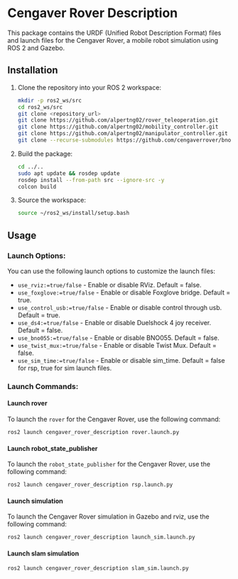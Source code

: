 # Cengaver Rover Description

This package contains the URDF (Unified Robot Description Format) files and launch files for the Cengaver Rover, a mobile robot simulation using ROS 2 and Gazebo.

## Installation

1. Clone the repository into your ROS 2 workspace:
    ```sh
    mkdir -p ros2_ws/src
    cd ros2_ws/src
    git clone <repository_url>
    git clone https://github.com/alpertng02/rover_teleoperation.git
    git clone https://github.com/alpertng02/mobility_controller.git
    git clone https://github.com/alpertng02/manipulator_controller.git
    git clone --recurse-submodules https://github.com/cengaverrover/bno055_ros2.git
    ```

2. Build the package:
    ```sh
    cd ../..
    sudo apt update && rosdep update
    rosdep install --from-path src --ignore-src -y
    colcon build
    ```

3. Source the workspace:
    ```sh
    source ~/ros2_ws/install/setup.bash
    ```

## Usage

### Launch Options:

You can use the following launch options to customize the launch files:

- `use_rviz:=true/false` - Enable or disable RViz. Default = false.
- `use_foxglove:=true/false` - Enable or disable Foxglove bridge. Default = true.
- `use_control_usb:=true/false` - Enable or disable control through usb. Default = true.
- `use_ds4:=true/false` - Enable or disable Duelshock 4 joy receiver. Default = false.
- `use_bno055:=true/false` - Enable or disable BNO055. Default = false.
- `use_twist_mux:=true/false` - Enable or disable Twist Mux. Default = false.
- `use_sim_time:=true/false` - Enable or disable sim_time. Default = false for rsp, true for sim launch files.

### Launch Commands:

#### Launch rover 

To launch the `rover` for the Cengaver Rover, use the following command:

```sh
ros2 launch cengaver_rover_description rover.launch.py
```

#### Launch robot_state_publisher

To launch the `robot_state_publisher` for the Cengaver Rover, use the following command:

```sh
ros2 launch cengaver_rover_description rsp.launch.py
```


#### Launch simulation

To launch the Cengaver Rover simulation in Gazebo and rviz, use the following command:
```sh
ros2 launch cengaver_rover_description launch_sim.launch.py
```

#### Launch slam simulation 
```sh
ros2 launch cengaver_rover_description slam_sim.launch.py
```

